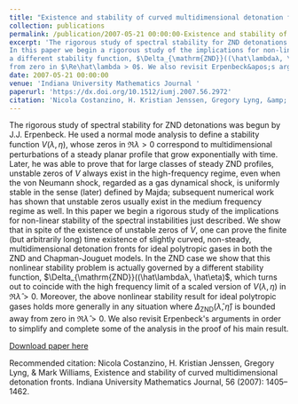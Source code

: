 ```yaml
---
title: "Existence and stability of curved multidimensional detonation fronts"
collection: publications
permalink: /publication/2007-05-21 00:00:00-Existence and stability of curved multidimensional detonation fronts
excerpt: 'The rigorous study of spectral stability for ZND detonations was begun by J.J. Erpenbeck. He used a normal mode analysis to define a stability function $V (\lambda, \eta)$, whose zeros in $\Re\lambda > 0$ correspond to multidimensional perturbations of a steady planar profile that grow exponentially with time. Later, he was able to prove that for large classes of steady ZND profiles, unstable zeros of $V$ always exist in the high-frequency regime, even when the von Neumann shock, regarded as a gas dynamical shock, is uniformly stable in the sense (later) defined by Majda; subsequent numerical work has shown that unstable zeros usually exist in the medium frequency regime as well.
In this paper we begin a rigorous study of the implications for non-linear stability of the spectral instabilities just described. We show that in spite of the existence of unstable zeros of $V$, one can prove the finite (but arbitrarily long) time existence of slightly curved, non-steady, multidimensional detonation fronts for ideal polytropic gases in both the ZND and Chapman-Jouguet models. In the ZND case we show that this nonlinear stability problem is actually governed by
a different stability function, $\Delta_{\mathrm{ZND}}((\hat\lambdaλ, \hat\eta)$, which turns out to coincide with the high frequency limit of a scaled version of $V (\lambda, \eta)$ in $\Re\hat\lambda > 0$. Moreover, the above nonlinear stability result for ideal polytropic gases holds more generally in any situation where $\Delta_{\mathrm{ZND}}(\hat\lambda,\hat\eta)$ is bounded away
from zero in $\Re\hat\lambda > 0$. We also revisit Erpenbeck&apos;s arguments in order to simplify and complete some of the analysis in the proof of his main result.'
date: 2007-05-21 00:00:00
venue: 'Indiana University Mathematics Journal '
paperurl: 'https://dx.doi.org/10.1512/iumj.2007.56.2972'
citation: 'Nicola Costanzino, H. Kristian Jenssen, Gregory Lyng, &amp; Mark Williams, Existence and stability of curved multidimensional detonation fronts. Indiana University Mathematics Journal, 56 (2007): 1405–1462.'
---
```

The rigorous study of spectral stability for ZND detonations was begun by J.J. Erpenbeck. He used a normal mode analysis to define a stability function $V (\lambda, \eta)$, whose zeros in $\Re\lambda > 0$ correspond to multidimensional perturbations of a steady planar profile that grow exponentially with time. Later, he was able to prove that for large classes of steady ZND profiles, unstable zeros of $V$ always exist in the high-frequency regime, even when the von Neumann shock, regarded as a gas dynamical shock, is uniformly stable in the sense (later) defined by Majda; subsequent numerical work has shown that unstable zeros usually exist in the medium frequency regime as well.
In this paper we begin a rigorous study of the implications for non-linear stability of the spectral instabilities just described. We show that in spite of the existence of unstable zeros of $V$, one can prove the finite (but arbitrarily long) time existence of slightly curved, non-steady, multidimensional detonation fronts for ideal polytropic gases in both the ZND and Chapman-Jouguet models. In the ZND case we show that this nonlinear stability problem is actually governed by
a different stability function, $\Delta_{\mathrm{ZND}}((\hat\lambdaλ, \hat\eta)$, which turns out to coincide with the high frequency limit of a scaled version of $V (\lambda, \eta)$ in $\Re\hat\lambda > 0$. Moreover, the above nonlinear stability result for ideal polytropic gases holds more generally in any situation where $\Delta_{\mathrm{ZND}}(\hat\lambda,\hat\eta)$ is bounded away
from zero in $\Re\hat\lambda > 0$. We also revisit Erpenbeck&apos;s arguments in order to simplify and complete some of the analysis in the proof of his main result.

[Download paper here](https://dx.doi.org/10.1512/iumj.2007.56.2972)

Recommended citation: Nicola Costanzino, H. Kristian Jenssen, Gregory Lyng, & Mark Williams, Existence and stability of curved multidimensional detonation fronts. Indiana University Mathematics Journal, 56 (2007): 1405–1462.